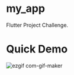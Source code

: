 # my_app
Flutter Project Challenge.

# Quick Demo
![ezgif com-gif-maker](https://user-images.githubusercontent.com/25352114/159829879-95a21a7a-7c45-4912-9836-4cd7108f5585.gif)
